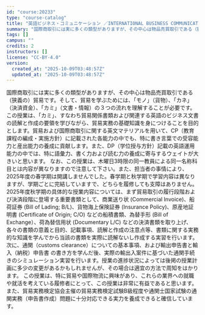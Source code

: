 ```yaml
---
id: "course:20233"
type: "course-catalog"
title: "英語ビジネス・コミュニケーション ／INTERNATIONAL BUSINESS COMMUNICATION IN ENGLISH"
summary: "国際商取引には実に多くの類型がありますが、その中心は物品売買取引である（狭義の）貿易です。そして、貿易を学ぶためには、「モノ」（貨物）、「カネ」（決済資金）、「カミ」（文書・情報）の３つの流れを理解することが必要です。この授業は、「カミ」、…"
tags: []
campus: ""
credits: 2
instructors: []
license: "CC-BY-4.0"
version:
  created_at: "2025-10-09T03:48:57Z"
  updated_at: "2025-10-09T03:48:57Z"
---
```

国際商取引には実に多くの類型がありますが、その中心は物品売買取引である（狭義の）貿易です。そして、貿易を学ぶためには、「モノ」（貨物）、「カネ」（決済資金）、「カミ」（文書・情報）の３つの流れを理解することが必要です。この授業は、「カミ」、すなわち貿易関係書類および関連する英語のビジネス文書の読解と作成の要領を学びながら、貿易実務の基礎知識を身につけることを目的とします。貿易および国際商取引に関する英文マテリアルを用いて、CP（教育課程の編成・実施方針）に記載された各能力の中でも、特に書き言葉での受容能力と産出能力の養成に貢献します。また、DP（学位授与方針）記載の英語運用能力の中では、特に語彙力、書く力および読む力の養成に寄与するウェイトが大きいと思います。 なお、この授業は、木曜日3時限の同一教員による同一名称科目とは内容が異なりますので注意して下さい。また、担当者の事情により、2025年度の春学期は開講しませんでした。春学期と秋学期で学習内容は異なりますが、学期ごとに完結していますで、どちらを履修しても支障はありません。 2025年度秋学期の具体的な授業内容については、まず貿易取引の履行段階および決済段階に登場する重要書類として、商業送り状 (Commercial Invoice)、船荷証券 (Bill of Lading; B/L)、貨物海上保険証券 (Insurance Policy)、原産地証明書 (Certificate of Origin; C/O) などの船積書類、為替手形 (Bill of Exchange）、荷為替信用状 (Documentary L/C) などの決済書類を取り上げ、各々の書類の意義と目的、記載事項、読解と作成の注意点等、書類に関する実務的な知識を学んでから当該の書類を実際に読解ないし作成する実習を行います。次に、通関（customs clearance）についての基本事項、および輸出申告書と輸入（納税）申告書 の書き方を学んだ後、実際の輸出入案件に基づいた通関手続きのシミュレーション実習を行います。授業の進捗状況によっては後掲の授業計画に多少の変更があるかもしれませんが、その場合は適宜の方法で周知をはかります。 この授業は、特に貿易や国際物流に興味があり、これらの業界への就職や就活を考えている履修者にとって、この授業は非常に有益であると思います。また、貿易実務検定協会主催の貿易実務検定試験B級程度や通関士国家試験の通関実務（申告書作成）問題に十分対応できる実力を養成できると確信しています。

